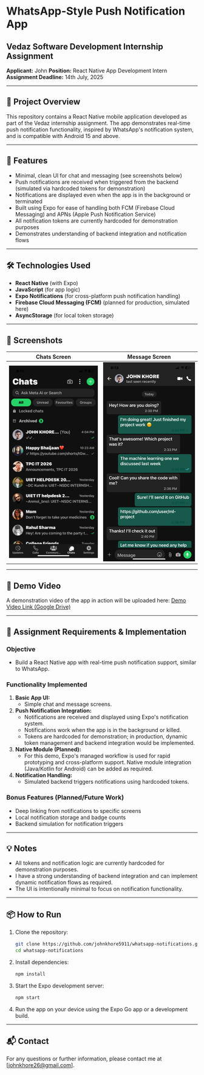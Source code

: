 # WhatsApp-Style Push Notification App

## Vedaz Software Development Internship Assignment

**Applicant:** John
**Position:** React Native App Development Intern
**Assignment Deadline:** 14th July, 2025

---

## 📱 Project Overview

This repository contains a React Native mobile application developed as part of the Vedaz internship assignment. The app demonstrates real-time push notification functionality, inspired by WhatsApp's notification system, and is compatible with Android 15 and above.

---

## 🚀 Features

- Minimal, clean UI for chat and messaging (see screenshots below)
- Push notifications are received when triggered from the backend (simulated via hardcoded tokens for demonstration)
- Notifications are displayed even when the app is in the background or terminated
- Built using Expo for ease of handling both FCM (Firebase Cloud Messaging) and APNs (Apple Push Notification Service)
- All notification tokens are currently hardcoded for demonstration purposes
- Demonstrates understanding of backend integration and notification flows

---

## 🛠️ Technologies Used

- **React Native** (with Expo)
- **JavaScript** (for app logic)
- **Expo Notifications** (for cross-platform push notification handling)
- **Firebase Cloud Messaging (FCM)** (planned for production, simulated here)
- **AsyncStorage** (for local token storage)

---

## 📸 Screenshots

| Chats Screen           | Message Screen         |
|-----------------------|-----------------------|
| ![Chats](./assets/chats.png) | ![Message](./assets/messages.png) |

---

## 🔗 Demo Video

A demonstration video of the app in action will be uploaded here:
[Demo Video Link (Google Drive)](https://drive.google.com/file/d/1Um5-HXGUDUUtX5omWM-SV57d5hObPnJU/view?usp=sharing)

---

## 📝 Assignment Requirements & Implementation

### Objective
- Build a React Native app with real-time push notification support, similar to WhatsApp.

### Functionality Implemented
1. **Basic App UI:**
   - Simple chat and message screens.
2. **Push Notification Integration:**
   - Notifications are received and displayed using Expo's notification system.
   - Notifications work when the app is in the background or killed.
   - Tokens are hardcoded for demonstration; in production, dynamic token management and backend integration would be implemented.
3. **Native Module (Planned):**
   - For this demo, Expo's managed workflow is used for rapid prototyping and cross-platform support. Native module integration (Java/Kotlin for Android) can be added as required.
4. **Notification Handling:**
   - Simulated backend triggers notifications using hardcoded tokens.

### Bonus Features (Planned/Future Work)
- Deep linking from notifications to specific screens
- Local notification storage and badge counts
- Backend simulation for notification triggers

---

## 💡 Notes
- All tokens and notification logic are currently hardcoded for demonstration purposes.
- I have a strong understanding of backend integration and can implement dynamic notification flows as required.
- The UI is intentionally minimal to focus on notification functionality.

---

## 📦 How to Run

1. Clone the repository:
   ```bash
   git clone https://github.com/johnkhore5911/whatsapp-notifications.git
   cd whatsapp-notifications
   ```
2. Install dependencies:
   ```bash
   npm install
   ```
3. Start the Expo development server:
   ```bash
   npm start
   ```
4. Run the app on your device using the Expo Go app or a development build.

---

## 📬 Contact
For any questions or further information, please contact me at [johnkhore26@gmail.com]. 
